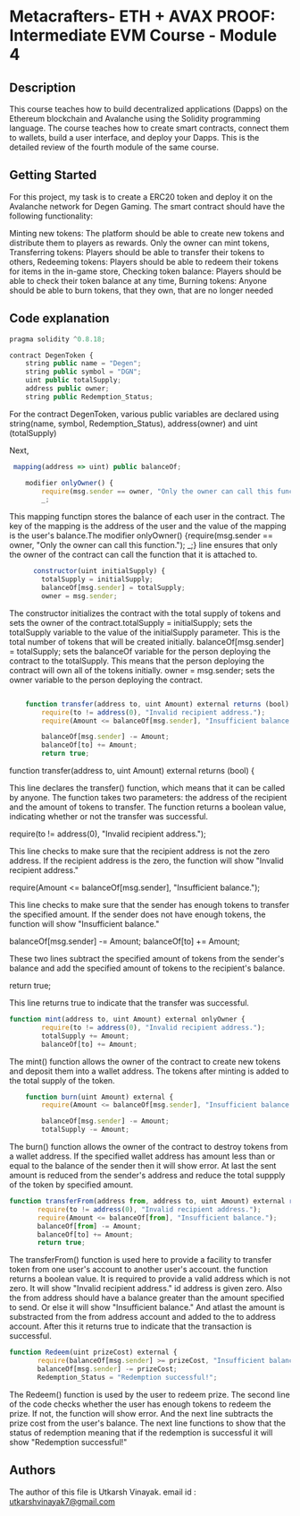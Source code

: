 # Metacrafters- ETH + AVAX PROOF: Intermediate EVM Course - Module 4
## Description

This course teaches how to build decentralized applications (Dapps) on the Ethereum blockchain and Avalanche using the Solidity programming language.
The course teaches how to create smart contracts, connect them to wallets, build a user interface, and deploy your Dapps. This is the detailed review of the fourth module of the same course. 

## Getting Started
For this project, my task is to create a ERC20 token and deploy it on the Avalanche network for Degen Gaming. The smart contract should have the following functionality:

Minting new tokens: The platform should be able to create new tokens and distribute them to players as rewards. Only the owner can mint tokens, 
 Transferring tokens: Players should be able to transfer their tokens to others,
  Redeeming tokens: Players should be able to redeem their tokens for items in the in-game store,
  Checking token balance: Players should be able to check their token balance at any time,
  Burning tokens: Anyone should be able to burn tokens, that they own, that are no longer needed
  ## Code explanation
```javascript
pragma solidity ^0.8.18;

contract DegenToken {
    string public name = "Degen";
    string public symbol = "DGN";
    uint public totalSupply;
    address public owner;
    string public Redemption_Status;

```
For the contract DegenToken, various public variables are declared using string(name, symbol, Redemption_Status), 
address(owner) and uint (totalSupply) 
   
Next, 
```javascript
 mapping(address => uint) public balanceOf;

    modifier onlyOwner() {
        require(msg.sender == owner, "Only the owner can call this function.");
        _;
```
 This mapping functipn stores the balance of each user in the contract. The key of the mapping is the address of the user and the value of the mapping is the user's balance.The modifier onlyOwner() {require(msg.sender == owner, "Only the owner can call this function."); _;} line ensures that only the owner of the contract can call the function that it is attached to.
 
```javascript
      constructor(uint initialSupply) {
        totalSupply = initialSupply;
        balanceOf[msg.sender] = totalSupply;
        owner = msg.sender;
```
The constructor initializes the contract with the total supply of tokens and sets the owner of the contract.totalSupply = initialSupply; sets the totalSupply variable to the value of the initialSupply parameter. This is the total number of tokens that will be created initially. balanceOf[msg.sender] = totalSupply; sets the balanceOf variable for the person deploying the contract to the totalSupply. This means that the person deploying the contract will own all of the tokens initially. owner = msg.sender; sets the owner variable to the person deploying the contract.


```javascript

    function transfer(address to, uint Amount) external returns (bool) {
        require(to != address(0), "Invalid recipient address.");
        require(Amount <= balanceOf[msg.sender], "Insufficient balance.");

        balanceOf[msg.sender] -= Amount;
        balanceOf[to] += Amount;
        return true;
```
function transfer(address to, uint Amount) external returns (bool) {

This line declares the transfer() function, which means that it can be called by anyone. The function takes two parameters: the address of the recipient and the amount of tokens to transfer. The function returns a boolean value, indicating whether or not the transfer was successful.

require(to != address(0), "Invalid recipient address.");

This line checks to make sure that the recipient address is not the zero address. If the recipient address is the zero, the function will show "Invalid recipient address."

require(Amount <= balanceOf[msg.sender], "Insufficient balance.");

This line checks to make sure that the sender has enough tokens to transfer the specified amount. If the sender does not have enough tokens, the function will show "Insufficient balance."


balanceOf[msg.sender] -= Amount;
balanceOf[to] += Amount;

These two lines subtract the specified amount of tokens from the sender's balance and add the specified amount of tokens to the recipient's balance.


return true;

This line returns true to indicate that the transfer was successful.




```javascript
function mint(address to, uint Amount) external onlyOwner {
        require(to != address(0), "Invalid recipient address.");
        totalSupply += Amount;
        balanceOf[to] += Amount;
```
The mint() function allows the owner of the contract to create new tokens and deposit them into a wallet address. The tokens after minting is added to the total supply of the token.
```javascript
    function burn(uint Amount) external {
        require(Amount <= balanceOf[msg.sender], "Insufficient balance.");

        balanceOf[msg.sender] -= Amount;
        totalSupply -= Amount;
```
 The burn() function allows the owner of the contract to destroy tokens from a wallet address. If the specified wallet address has amount less than or equal to the balance of the sender then it will show error. At last the sent amount is reduced from the sender's address and reduce the total suppply of the token by specified amount.
 ```javascript
 function transferFrom(address from, address to, uint Amount) external returns (bool) {
        require(to != address(0), "Invalid recipient address.");
        require(Amount <= balanceOf[from], "Insufficient balance.");
        balanceOf[from] -= Amount;
        balanceOf[to] += Amount;
        return true;
```
The transferFrom() function is used here to provide a facility to transfer token from one user's account to another user's account. the function returns a boolean value. It is required to provide a valid address which is not zero. It will show "Invalid recipient address." id address is given zero. Also the from address should have a balance greater than the amount specified to send. Or else it will show "Insufficient balance." And atlast the amount is substracted from the from address account and added to the to address account. After this it returns true to indicate that the transaction is successful.   
 ```javascript
function Redeem(uint prizeCost) external {
        require(balanceOf[msg.sender] >= prizeCost, "Insufficient balance for the prize.");
        balanceOf[msg.sender] -= prizeCost;
        Redemption_Status = "Redemption successful!"; 
```
The Redeem() function is used by the user to redeem prize. The second line of the code checks whether the user has enough tokens to redeem the prize. If not, the function will show error. And the next line subtracts the prize cost from the user's balance. The next line functions to show that the status of redemption meaning that if the redemption is successful it will show "Redemption successful!" 
## Authors
The author of this file is Utkarsh Vinayak.
email id : utkarshvinayak7@gmail.com
